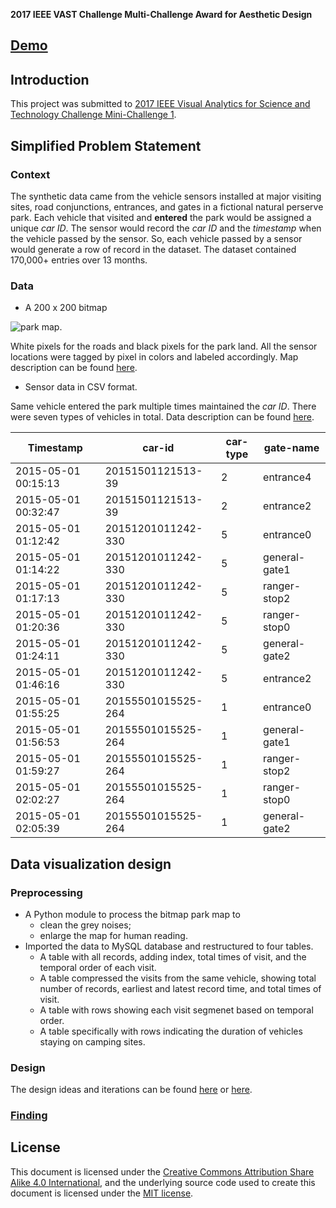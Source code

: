 **2017 IEEE VAST Challenge Multi-Challenge Award for Aesthetic Design**

## [Demo](https://va.tech.purdue.edu/vast2017/mc1 "ClockPetals")

## Introduction
This project was submitted to [2017 IEEE Visual Analytics for Science and Technology Challenge Mini-Challenge 1](http://vacommunity.org/VAST+Challenge+2017+MC1).

## Simplified Problem Statement
### Context
The synthetic data came from the vehicle sensors installed at major visiting sites, road conjunctions, entrances, and gates in a fictional natural perserve park. Each vehicle that visited and **entered** the park would be assigned a unique <em>car ID</em>. The sensor would record the <em>car ID</em> and the <em>timestamp</em> when the vehicle passed by the sensor. So, each vehicle passed by a sensor would generate a row of record in the dataset. The dataset contained 170,000+ entries over 13 months. 

### Data

* A 200 x 200 bitmap 

![park map](https://va.tech.purdue.edu/vast2017/mc1/original_data_from_vast/Lekagul%20Roadways.bmp). 

White pixels for the roads and black pixels for the park land. All the sensor locations were tagged by pixel in colors and labeled accordingly. Map description can be found [here](https://va.tech.purdue.edu/vast2017/mc1/original_data_from_vast/Lekagul%20Preserve%20Description.docx).

* Sensor data in CSV format. 

Same vehicle entered the park multiple times maintained the <em>car ID</em>. There were seven types of vehicles in total. Data description can be found [here](https://va.tech.purdue.edu/vast2017/mc1/original_data_from_vast/Data%20Descriptions%20for%20MC1%20v2.docx).

|Timestamp|car-id|car-type|gate-name|
|---|---|---|---|
|2015-05-01 00:15:13|20151501121513-39|2|entrance4|
|2015-05-01 00:32:47|20151501121513-39|2|entrance2|
|2015-05-01 01:12:42|20151201011242-330|5|entrance0|
|2015-05-01 01:14:22|20151201011242-330|5|general-gate1|
|2015-05-01 01:17:13|20151201011242-330|5|ranger-stop2|
|2015-05-01 01:20:36|20151201011242-330|5|ranger-stop0|
|2015-05-01 01:24:11|20151201011242-330|5|general-gate2|
|2015-05-01 01:46:16|20151201011242-330|5|entrance2|
|2015-05-01 01:55:25|20155501015525-264|1|entrance0|
|2015-05-01 01:56:53|20155501015525-264|1|general-gate1|
|2015-05-01 01:59:27|20155501015525-264|1|ranger-stop2|
|2015-05-01 02:02:27|20155501015525-264|1|ranger-stop0|
|2015-05-01 02:05:39|20155501015525-264|1|general-gate2|

## Data visualization design

### Preprocessing
* A Python module to process the bitmap park map to
  * clean the grey noises;
  * enlarge the map for human reading.
* Imported the data to MySQL database and restructured to four tables.
  * A table with all records, adding index, total times of visit, and the temporal order of each visit.
  * A table compressed the visits from the same vehicle, showing total number of records, earliest and latest record time, and total times of visit.
  * A table with rows showing each visit segmenet based on temporal order.
  * A table specifically with rows indicating the duration of vehicles staying on camping sites.
  
### Design
The design ideas and iterations can be found [here](https://va.tech.purdue.edu/vast2017/presentation/Purdue-Zhou-Tang-Wu-Multi-final.pptx) or [here](https://vimeo.com/242499465).

### [Finding](http://www.cs.umd.edu/hcil/varepository/VAST%20Challenge%202017/challenges/Mini-Challenge%201/entries/Purdue%20University/)

## License
This document is licensed under the [Creative Commons Attribution Share Alike 4.0 International](https://choosealicense.com/licenses/cc-by-sa-4.0/), and the underlying source code used to create this document is licensed under the [MIT license](LICENSE.md).
